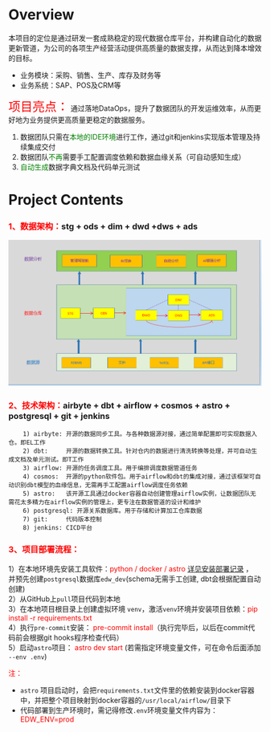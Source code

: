Overview
========

本项目的定位是通过研发一套成熟稳定的现代数据仓库平台，并构建自动化的数据更新管道，为公司的各项生产经营活动提供高质量的数据支撑，从而达到降本增效的目标。

+ 业务模块：采购、销售、生产、库存及财务等
+ 业务系统：SAP、POS及CRM等

<font color=red size=5>项目亮点：</font> 
通过落地DataOps，提升了数据团队的开发运维效率，从而更好地为业务提供更高质量更稳定的数据服务。
1) 数据团队只需在<font color=green>本地的IDE环境</font>进行工作，通过git和jenkins实现版本管理及持续集成交付
2) 数据团队<font color=green>不再</font>需要手工配置调度依赖和数据血缘关系（可自动感知生成）
3) <font color=green>自动生成</font>数据字典文档及代码单元测试

Project Contents
================

### <font color=red>1、数据架构：</font>stg + ods + dim + dwd +dws + ads

![img.png](res/img1.png)

### <font color=red>2、技术架构：</font>airbyte + dbt + airflow + cosmos + astro + postgresql + git + jenkins 

        1) airbyte: 开源的数据同步工具。与各种数据源对接，通过简单配置即可实现数据入仓。即EL工作
        2) dbt:     开源的数据转换工具。针对仓内的数据进行清洗转换等处理，并可自动生成文档及单元测试。即T工作
        3) airflow: 开源的任务调度工具。用于编排调度数据管道任务
        4) cosmos:  开源的python软件包。用于airflow和dbt的集成对接，通过该框架可自动识别dbt模型的血缘信息，无需再手工配置airflow调度任务依赖
        5) astro:   该开源工具通过docker容器自动创建管理airflow实例，让数据团队无需花太多精力在airflow实例的管理上，更专注在数据管道的设计和维护
        6) postgresql: 开源关系数据库。用于存储和计算加工仓库数据
        7) git:     代码版本控制
        8) jenkins: CICD平台
        

### <font color=red>3、项目部署流程：</font>     

1）在本地环境先安装工具软件：<font color=red>python / docker / astro</font>    [详见安装部署记录](./安装部署记录.md)  ， 并预先创建`postgresql`数据库`edw_dev`(schema无需手工创建, dbt会根据配置自动创建)  
2）从GitHub上`pull`项目代码到本地  
3）在本地项目根目录上创建虚拟环境 `venv`，激活`venv`环境并安装项目依赖：<font color=red>pip install -r requirements.txt</font>    
4）执行`pre-commit`安装： <font color=red>pre-commit install</font>（执行完毕后，以后在commit代码前会根据git hooks程序检查代码）  
5）启动`astro`项目： <font color=red>astro dev start</font>  (若需指定环境变量文件，可在命令后面添加 `--env .env`)  

<font color=red>注：</font> 
+ `astro` 项目启动时，会把`requirements.txt`文件里的依赖安装到docker容器中，并把整个项目映射到docker容器的`/usr/local/airflow/`目录下
+ 代码部署到生产环境时，需记得修改`.env`环境变量文件内容为：<font color=red>EDW_ENV=prod</font>
